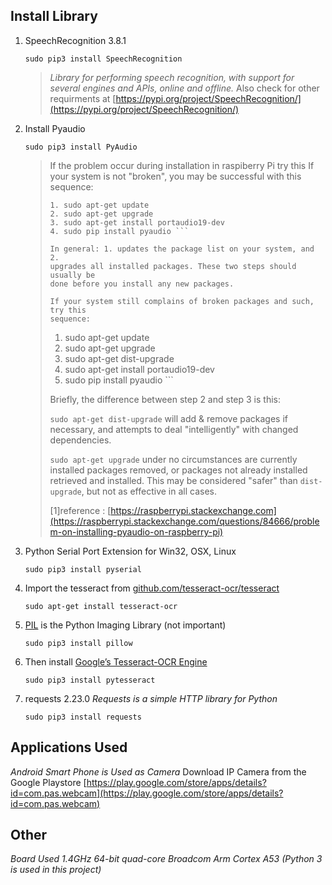 Install Library
----
 1. SpeechRecognition 3.8.1
    
        sudo pip3 install SpeechRecognition
    
    > *Library for performing speech recognition, with support for several engines and APIs, online and offline.* Also check for other
    > requirments at
    > [https://pypi.org/project/SpeechRecognition/](https://pypi.org/project/SpeechRecognition/)
 2. Install Pyaudio 
    
        sudo pip3 install PyAudio 
        
        
    
    > If the problem occur during installation in raspiberry Pi try this  If
    > your system is not "broken", you may be successful with this sequence:
    > 
    > ```
    > 1. sudo apt-get update 
    > 2. sudo apt-get upgrade 
    > 3. sudo apt-get install portaudio19-dev 
    > 4. sudo pip install pyaudio ```
    > 
    > In general: 1. updates the package list on your system, and 2.
    > upgrades all installed packages. These two steps should usually be
    > done before you install any new packages.
    > 
    > If your system still complains of broken packages and such, try this
    > sequence:
    > 
    > ```
    > 1. sudo apt-get update 
    > 2. sudo apt-get upgrade 
    > 3. sudo apt-get dist-upgrade
    > 4. sudo apt-get install portaudio19-dev 
    > 5. sudo pip install pyaudio ```
    > 
    > Briefly, the difference between step 2 and step 3 is this:
    > 
    > `sudo apt-get dist-upgrade`  will add & remove packages if necessary,
    > and attempts to deal "intelligently" with changed dependencies.
    > 
    > `sudo apt-get upgrade`  under no circumstances are currently installed
    > packages removed, or packages not already installed retrieved and installed. This may be considered "safer" than  `dist-upgrade`, but not as effective in all cases.
    >
    > [1]reference : [https://raspberrypi.stackexchange.com](https://raspberrypi.stackexchange.com/questions/84666/problem-on-installing-pyaudio-on-raspberry-pi)
 3. Python Serial Port Extension for Win32, OSX, Linux
    
        sudo pip3 install pyserial
 4. Import the tesseract from
    [github.com/tesseract-ocr/tesseract](https://github.com/tesseract-ocr/tesseract)
    
        sudo apt-get install tesseract-ocr
 5. [PIL](https://pypi.org/project/Pillow/) is the Python Imaging
    Library (not important)
    
        sudo pip3 install pillow
 6. Then install [Google’s Tesseract-OCR
    Engine](https://pypi.org/project/pytesseract/) 
    
        sudo pip3 install pytesseract
 7. requests 2.23.0
    *Requests is a simple HTTP library for Python*
    
        sudo pip3 install requests

Applications Used 
----
*Android Smart Phone is Used as Camera*
Download IP Camera from the Google Playstore
[https://play.google.com/store/apps/details?id=com.pas.webcam](https://play.google.com/store/apps/details?id=com.pas.webcam)

Other 
----
*Board Used 1.4GHz 64-bit quad-core Broadcom Arm Cortex A53*
*(Python 3 is used in this project)*

